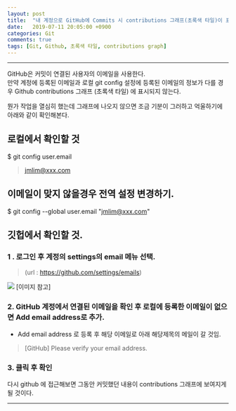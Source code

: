 ```yaml
---
layout: post
title:  "내 계정으로 GitHub에 Commits 시 contributions 그래프(초록색 타일)이 표시가 되지 않는 경우 확인할 것."
date:   2019-07-11 20:05:00 +0900
categories: Git
comments: true
tags: [Git, Github, 초록색 타일, contributions graph]
---
```


---

GitHub은 커밋이 연결된 사용자의 이메일을 사용한다. <br/>
만약 계정에 등록된 이메일과 로컬 git config 설정에 등록된 이메일의 정보가 다를 경우 
Github contributions 그래프 (초록색 타일) 에 표시되지 않는다.

뭔가 작업을 열심히 했는데 그래프에 나오지 않으면 조금 기분이 그러하고 억울하기에 아래와 같이 확인해본다.

## 로컬에서 확인할 것 

$ git config user.email
> jmlim@xxx.com

## 이메일이 맞지 않을경우 전역 설정 변경하기.

$ git config --global user.email "jmlim@xxx.com"

## 깃헙에서 확인할 것.

### 1 . 로그인 후 계정의 settings의 email 메뉴 선택.
> (url : https://github.com/settings/emails) 

<img src="{{ site.baseurl }}/public/post/github-contribute-graph/github-contribute-graph-add.png"/>
[이미지 참고] 

### 2. GitHub 계정에서 연결된 이메일을 확인 후 로컬에 등록한 이메일이 없으면 Add email address로 추가.
 - Add email address 로 등록 후 해당 이메일로 아래 해당제목의 메일이 갈 것임.
 > [GitHub] Please verify your email address.
 
### 3. 클릭 후 확인 

다시 github 에 접근해보면 그동안 커밋했던 내용이 contributions 그래프에 보여지게 될 것이다.


[jekyll-docs]: https://jekyllrb.com/docs/home
[jekyll-gh]:   https://github.com/jekyll/jekyll
[jekyll-talk]: https://talk.jekyllrb.com/
---
